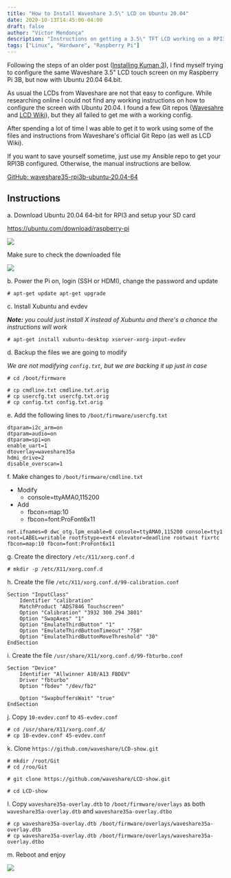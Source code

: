```yaml
---
title: "How to Install Waveshare 3.5\" LCD on Ubuntu 20.04"
date: 2020-10-13T14:45:00-04:00
draft: false
author: "Victor Mendonça"
description: "Instructions on getting a 3.5\" TFT LCD working on a RPI3B with Ubuntu 20.04 64-bit"
tags: ["Linux", "Hardware", "Raspberry Pi"]
---
```


Following the steps of an older post ([Installing Kuman 3](https://blog.victormendonca.com/2018/06/26/installing-kuman-3.5-tft-lcd-on-raspberry-pi-3-model-b/)), I find myself trying to configure the same Waveshare 3.5" LCD touch screen on my Raspberry Pi 3B, but now with Ubuntu 20.04 64.bit.

As usual the LCDs from Waveshare are not that easy to configure. While researching online I could not find any working instructions on how to configure the screen with Ubuntu 20.04. I found a few Git repos ([Wavesahre](https://github.com/waveshare/LCD-show) and [LCD Wiki](https://github.com/lcdwiki/LCD-show-ubuntu)), but they all failed to get me with a working config.

After spending a lot of time I was able to get it to work using some of the files and instructions from Waveshare's official Git Repo (as well as LCD Wiki).

If you want to save yourself sometime, just use my Ansible repo to get your RPI3B configured. Otherwise, the manual instructions are bellow.

[GitHub: waveshare35-rpi3b-ubuntu-20.04-64](https://github.com/victorbrca/waveshare35-rpi3b-ubuntu-20.04-64)

Instructions
---

a. Download Ubuntu 20.04 64-bit for RPI3 and setup your SD card

https://ubuntu.com/download/raspberry-pi

![](img/how-to-install-waveshare-3.5inch-lcd-on-ubuntu-20.04/download-ubuntu.png)

Make sure to check the downloaded file

![](img/how-to-install-waveshare-3.5inch-lcd-on-ubuntu-20.04/verify-download.png)

b. Power the Pi on, login (SSH or HDMI), change the password and update

```none
# apt-get update apt-get upgrade
```

c. Install Xubuntu and evdev

_**Note:** you could just install X instead of Xubuntu and there's a chance the instructions will work_

```none
# apt-get install xubuntu-desktop xserver-xorg-input-evdev
```

d. Backup the files we are going to modify

_We are not modifying `config.txt`, but we are backing it up just in case_

```none
# cd /boot/firmware

# cp cmdline.txt cmdline.txt.orig
# cp usercfg.txt usercfg.txt.orig
# cp config.txt config.txt.orig
```

e. Add the following lines to `/boot/firmware/usercfg.txt`

```none
dtparam=i2c_arm=on
dtparam=audio=on
dtparam=spi=on
enable_uart=1
dtoverlay=waveshare35a
hdmi_drive=2
disable_overscan=1
```

f. Make changes to `/boot/firmware/cmdline.txt`

+ Modify
  + console=ttyAMA0,115200
+ Add
  + fbcon=map:10
  + fbcon=font:ProFont6x11

```none
net.ifnames=0 dwc_otg.lpm_enable=0 console=ttyAMA0,115200 console=tty1 root=LABEL=writable rootfstype=ext4 elevator=deadline rootwait fixrtc fbcon=map:10 fbcon=font:ProFont6x11
```

g. Create the directory `/etc/X11/xorg.conf.d`

```none
# mkdir -p /etc/X11/xorg.conf.d
```

h. Create the file `/etc/X11/xorg.conf.d/99-calibration.conf`

```none
Section "InputClass"
    Identifier "calibration"
    MatchProduct "ADS7846 Touchscreen"
    Option "Calibration" "3932 300 294 3801"
    Option "SwapAxes" "1"
    Option "EmulateThirdButton" "1"
    Option "EmulateThirdButtonTimeout" "750"
    Option "EmulateThirdButtonMoveThreshold" "30"
EndSection
```

i. Create the file `/usr/share/X11/xorg.conf.d/99-fbturbo.conf`

```none
Section "Device"
    Identifier "Allwinner A10/A13 FBDEV"
    Driver "fbturbo"
    Option "fbdev" "/dev/fb2"

    Option "SwapbuffersWait" "true"
EndSection
```

j. Copy `10-evdev.conf` to `45-evdev.conf`

```none
# cd /usr/share/X11/xorg.conf.d/
# cp 10-evdev.conf 45-evdev.conf
```

k. Clone `https://github.com/waveshare/LCD-show.git`

```none
# mkdir /root/Git
# cd /roo/Git

# git clone https://github.com/waveshare/LCD-show.git

# cd LCD-show
```

l. Copy `waveshare35a-overlay.dtb` to `/boot/firmware/overlays` as both `waveshare35a-overlay.dtb` and `waveshare35a-overlay.dtbo`

```none
# cp waveshare35a-overlay.dtb /boot/firmware/overlays/waveshare35a-overlay.dtb
# cp waveshare35a-overlay.dtb /boot/firmware/overlays/waveshare35a-overlay.dtbo
```

m. Reboot and enjoy

![](https://pbs.twimg.com/media/Ej7nEdZWAAIZ9f3?format=jpg&name=medium)
